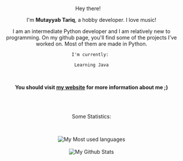<div align = "center">
Hey there! <img src="https://media.giphy.com/media/hvRJCLFzcasrR4ia7z/giphy.gif" width="15px">

I'm **Mutayyab Tariq**, a hobby developer. I love music!

I am an intermediate Python developer and I am relatively new to programming. On my github page, you'll find some of the projects I've worked on. Most of them are made in Python.

    I'm currently: 
    
    Learning Java


    
<br/>
    
**You should visit [my website](http://supelion.crabdance.com) for more information about me ;)**
    
<br/>
<br/>
    
Some Statistics:
    
<br/>
    
![My Most used languages](https://github-readme-stats.vercel.app/api/top-langs/?username=mutyyab&layout=compact&theme=cobalt)
    <br/>
    <br/>
![My Github Stats](https://github-readme-stats.vercel.app/api?username=mutyyab&theme=cobalt)
</div>
